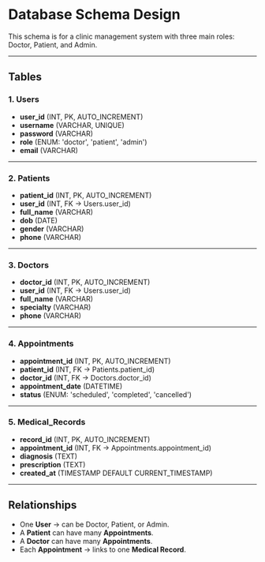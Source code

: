 # Database Schema Design

This schema is for a clinic management system with three main roles: Doctor, Patient, and Admin.

---

## Tables

### 1. Users
- **user_id** (INT, PK, AUTO_INCREMENT)  
- **username** (VARCHAR, UNIQUE)  
- **password** (VARCHAR)  
- **role** (ENUM: 'doctor', 'patient', 'admin')  
- **email** (VARCHAR)  

---

### 2. Patients
- **patient_id** (INT, PK, AUTO_INCREMENT)  
- **user_id** (INT, FK → Users.user_id)  
- **full_name** (VARCHAR)  
- **dob** (DATE)  
- **gender** (VARCHAR)  
- **phone** (VARCHAR)  

---

### 3. Doctors
- **doctor_id** (INT, PK, AUTO_INCREMENT)  
- **user_id** (INT, FK → Users.user_id)  
- **full_name** (VARCHAR)  
- **specialty** (VARCHAR)  
- **phone** (VARCHAR)  

---

### 4. Appointments
- **appointment_id** (INT, PK, AUTO_INCREMENT)  
- **patient_id** (INT, FK → Patients.patient_id)  
- **doctor_id** (INT, FK → Doctors.doctor_id)  
- **appointment_date** (DATETIME)  
- **status** (ENUM: 'scheduled', 'completed', 'cancelled')  

---

### 5. Medical_Records
- **record_id** (INT, PK, AUTO_INCREMENT)  
- **appointment_id** (INT, FK → Appointments.appointment_id)  
- **diagnosis** (TEXT)  
- **prescription** (TEXT)  
- **created_at** (TIMESTAMP DEFAULT CURRENT_TIMESTAMP)  

---

## Relationships
- One **User** → can be Doctor, Patient, or Admin.  
- A **Patient** can have many **Appointments**.  
- A **Doctor** can have many **Appointments**.  
- Each **Appointment** → links to one **Medical Record**.  
